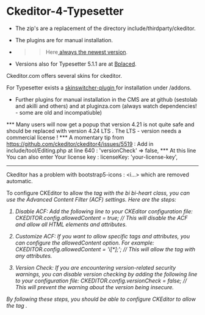# Ckeditor-4-Typesetter

* The zip's are a replacement of the directory include/thirdparty/ckeditor.

* The plugins are for manual installation. 

* >> Here<a href=https://ckeditor.com/cke4/builder/download/85e2cfe7d2261e150e06ec1a20267d6e target=_blank> always the newest version</a>.

* Versions also for Typesetter 5.1.1 are at <a href=http://typesetter5.bplaced.net/Ckeditor target=_blank> Bplaced</a>.

Ckeditor.com offers several skins for ckeditor. 

For Typesetter exists a <a href=https://github.com/gtbu/CKE_Themes >
skinswitcher-plugin </a> for installation under /addons.

* Further plugins for manual installation in the CMS are at github (sestolab and akilli and others) and at pluginza.com (always watch dependencies! - some are old and incompatiuble)

*** Many users will now get a popup that version 4.21 is not quite safe and should be replaced with version 4.24 LTS .
The LTS - version needs a commercial license !
*** A momentary tip from  https://github.com/ckeditor/ckeditor4/issues/5519  :  Add in include/tool/Editing.php at line 640  :  'versionCheck'   => false,
*** At this line You can also enter Your license key  :    licenseKey: 'your-license-key', 

----------------------------------------------------------------------------------------------------
Ckeditor has a problem with bootstrap5-icons : <i...></i> which are removed automatic.

To configure CKEditor to allow the <i> tag with the bi bi-heart class, you can use the Advanced Content Filter (ACF) settings. Here are the steps:
1. Disable ACF:         Add the following line to your CKEditor configuration file:
   CKEDITOR.config.allowedContent = true;    //    This will disable the ACF and allow all HTML elements and attributes.

2. Customize ACF:   If you want to allow specific tags and attributes, you can configure the allowedContent option. For example:
   CKEDITOR.config.allowedContent = 'i[*];';         //     This will allow the <i> tag with any attributes.

3. Version Check: If you are encountering version-related security warnings, you can disable version checking by adding the following line to your configuration file:
   CKEDITOR.config.versionCheck = false;   //       This will prevent the warning about the version being insecure.

By following these steps, you should be able to configure CKEditor to allow the <i> tag .
